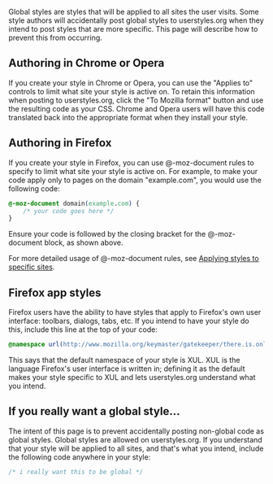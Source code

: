 Global styles are styles that will be applied to all sites the user visits. Some style authors will accidentally post global styles to userstyles.org when they intend to post styles that are more specific. This page will describe how to prevent this from occurring.

## Authoring in Chrome or Opera

If you create your style in Chrome or Opera, you can use the "Applies to" controls to limit what site your style is active on. To retain this information when posting to userstyles.org, click the "To Mozilla format" button and use the resulting code as your CSS. Chrome and Opera users will have this code translated back into the appropriate format when they install your style.


## Authoring in Firefox

If you create your style in Firefox, you can use @-moz-document rules to specify to limit what site your style is active on. For example, to make your code apply only to pages on the domain "example.com", you would use the following code:

```css
@-moz-document domain(example.com) {
	/* your code goes here */
}
```

Ensure your code is followed by the closing bracket for the @-moz-document block, as shown above.

For more detailed usage of @-moz-document rules, see [Applying styles to specific sites](https://github.com/JasonBarnabe/stylish/wiki/Applying-styles-to-specific-sites).


## Firefox app styles

Firefox users have the ability to have styles that apply to Firefox's own user interface: toolbars, dialogs, tabs, etc. If you intend to have your style do this, include this line at the top of your code:

```css
@namespace url(http://www.mozilla.org/keymaster/gatekeeper/there.is.only.xul);
```

This says that the default namespace of your style is XUL. XUL is the language Firefox's user interface is written in; defining it as the default makes your style specific to XUL and lets userstyles.org understand what you intend.


## If you really want a global style...

The intent of this page is to prevent accidentally posting non-global code as global styles. Global styles are allowed on userstyles.org. If you understand that your style will be applied to all sites, and that's what you intend, include the following code anywhere in your style:

```css
/* i really want this to be global */
```